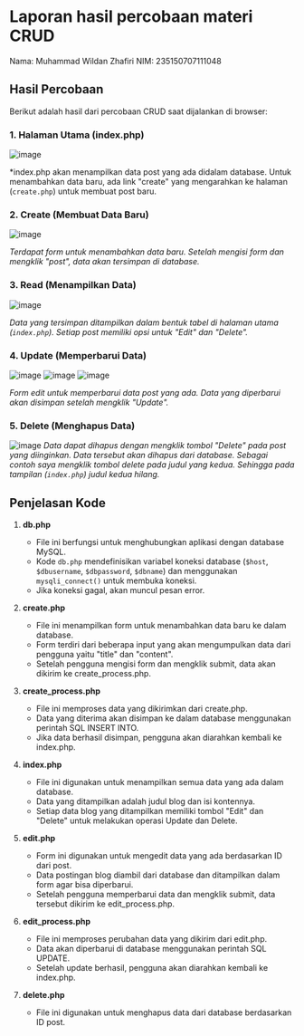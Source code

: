 # Laporan hasil percobaan materi CRUD

Nama: Muhammad Wildan Zhafiri
NIM: 235150707111048

## Hasil Percobaan

Berikut adalah hasil dari percobaan CRUD saat dijalankan di browser:

### 1. Halaman Utama (index.php)
![image](https://github.com/user-attachments/assets/70fb2e50-ac5f-4d33-a359-4d26f1d96082)

   *index.php akan menampilkan data post yang ada didalam database. Untuk menambahkan data baru, ada link "create" yang mengarahkan ke halaman (`create.php`) untuk membuat post baru.

### 2. Create (Membuat Data Baru)
   ![image](https://github.com/user-attachments/assets/e3d2a74c-bc7a-4efe-8cdc-d00810392a0a)
   
   *Terdapat form untuk menambahkan data baru. Setelah mengisi form dan mengklik "post", data akan tersimpan di database.*

### 3. Read (Menampilkan Data)
   ![image](https://github.com/user-attachments/assets/bcba68e1-8ca9-42f3-a743-0b64a466f2c9)

   *Data yang tersimpan ditampilkan dalam bentuk tabel di halaman utama (`index.php`). Setiap post memiliki opsi untuk "Edit" dan "Delete".*

### 4. Update (Memperbarui Data)
   ![image](https://github.com/user-attachments/assets/6e4b206e-3425-4d27-a9a3-af959064bf14)
   ![image](https://github.com/user-attachments/assets/a3062ace-e352-4629-ac94-faf10819937e)
   ![image](https://github.com/user-attachments/assets/689fcbb1-f85a-4fe4-b83f-db9458089c61)
   
   *Form edit untuk memperbarui data post yang ada. Data yang diperbarui akan disimpan setelah mengklik "Update".*

### 5. Delete (Menghapus Data)
   ![image](https://github.com/user-attachments/assets/8a18b278-ad22-48ff-b037-9dae6caf0293)
   *Data dapat dihapus dengan mengklik tombol "Delete" pada post yang diinginkan. Data tersebut akan dihapus dari database. Sebagai contoh saya mengklik tombol delete pada judul yang kedua. Sehingga pada tampilan 
    (`index.php`) judul kedua hilang.*

## Penjelasan Kode

1. **db.php**
   - File ini berfungsi untuk menghubungkan aplikasi dengan database MySQL.
   - Kode `db.php` mendefinisikan variabel koneksi database (`$host`, `$dbusername`, `$dbpassword`, `$dbname`) dan menggunakan `mysqli_connect()` untuk membuka koneksi.
   - Jika koneksi gagal, akan muncul pesan error.

2. **create.php**
   - File ini menampilkan form untuk menambahkan data baru ke dalam database.
   - Form terdiri dari beberapa input yang akan mengumpulkan data dari pengguna yaitu "title" dan "content".
   - Setelah pengguna mengisi form dan mengklik submit, data akan dikirim ke create_process.php.
  
3. **create_process.php**
   - File ini memproses data yang dikirimkan dari create.php.
   - Data yang diterima akan disimpan ke dalam database menggunakan perintah SQL INSERT INTO.
   - Jika data berhasil disimpan, pengguna akan diarahkan kembali ke index.php.

4. **index.php**
   - File ini digunakan untuk menampilkan semua data yang ada dalam database.
   - Data yang ditampilkan adalah judul blog dan isi kontennya.
   - Setiap data blog yang ditampilkan memiliki tombol "Edit" dan "Delete" untuk melakukan operasi Update dan Delete.

5. **edit.php**
   - Form ini digunakan untuk mengedit data yang ada berdasarkan ID dari post.
   - Data postingan blog diambil dari database dan ditampilkan dalam form agar bisa diperbarui.
   - Setelah pengguna memperbarui data dan mengklik submit, data tersebut dikirim ke edit_process.php.

6. **edit_process.php**
   - File ini memproses perubahan data yang dikirim dari edit.php.
   - Data akan diperbarui di database menggunakan perintah SQL UPDATE.
   - Setelah update berhasil, pengguna akan diarahkan kembali ke index.php.
  
7. **delete.php**
   - File ini digunakan untuk menghapus data dari database berdasarkan ID post.
